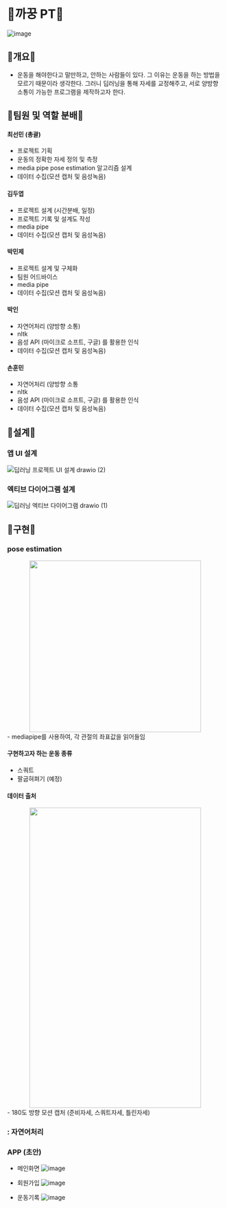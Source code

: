 #  💪까꿍 PT💪
![image](https://user-images.githubusercontent.com/110883172/213055379-b0ee5d67-a418-4456-8e60-57412390a25a.png)


## 🏃개요🏃 
- 운동을 해야한다고 말만하고, 안하는 사람들이 있다. 그 이유는 운동을 하는 방법을 모르기 때문이라 생각한다. 그러니 딥러닝을 통해 자세를 교정해주고, 서로 양방향 소통이 가능한 프로그램을 제작하고자 한다.



## 🏃팀원 및 역할 분배🏃
#### 최선민 (총괄)
- 프로젝트 기획
- 운동의 정확한 자세 정의 및 측정 
- media pipe pose estimation 알고리즘 설계
- 데이터 수집(모션 캡처 및 음성녹음)

#### 김두엽
- 프로젝트 설계 (시간분배, 일정)
- 프로젝트 기록 및 설계도 작성
- media pipe 
- 데이터 수집(모션 캡처 및 음성녹음)

#### 박민제
- 프로젝트 설계 및 구체화 
- 팀원 어드바이스
- media pipe
- 데이터 수집(모션 캡처 및 음성녹음)

#### 박인
- 자연어처리 (양방향 소통)
- nltk
- 음성 API (마이크로 소프트, 구글) 를 활용한 인식
- 데이터 수집(모션 캡처 및 음성녹음)


#### 손훈민
- 자연어처리 (양방향 소통
- nltk
- 음성 API (마이크로 소프트, 구글) 를 활용한 인식
- 데이터 수집(모션 캡처 및 음성녹음)


## 🏃설계🏃
### 앱 UI 설계
![딥러닝 프로젝트 UI 설계 drawio (2)](https://user-images.githubusercontent.com/110883172/212559353-b19d15be-90f5-467c-a2ae-cbf922123681.png)




### 엑티브 다이어그램 설계
![딥러닝 엑티브 다이어그램 drawio (1)](https://user-images.githubusercontent.com/110883172/212559636-e462aa40-0f95-4b29-950d-64b6cfb9d7b6.png)




## 🏃구현🏃
### pose estimation
<center><img src="https://user-images.githubusercontent.com/110883172/213050490-fe6abc68-d3f8-423b-a4b7-73957f0c30f3.png" width="400" height="400"/></center>
- mediapipe를 사용하여, 각 관절의 좌표값을 읽어들임

#### 구현하고자 하는 운동 종류
- 스쿼트
- 팔굽혀펴기 (예정)

#### 데이터 출처
<center><img src="https://user-images.githubusercontent.com/110883172/213050058-c4b89369-5a06-4d10-b916-99b8ea3b83dd.png" width="400" height="700"/></center>
- 180도 방향 모션 캡처 (준비자세, 스쿼트자세, 틀린자세)


### : 자연어처리




### APP (초안)
- 메인화면
![image](https://user-images.githubusercontent.com/110883172/213055508-68308d52-acf1-4ed7-b485-2616b79bcb7c.png)

- 회원가입
![image](https://user-images.githubusercontent.com/110883172/213055544-844fd3b2-0cd5-4ebb-af68-91f2b15e9d69.png)

- 운동기록
![image](https://user-images.githubusercontent.com/110883172/213055607-efb77b1e-9908-435b-998f-14781bc1ed89.png)

